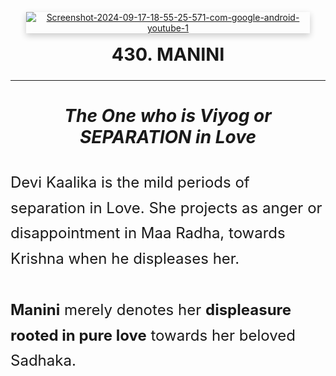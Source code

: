

<p align="center">
  <a href="https://ibb.co/XfCz4PX9"><img src="https://i.ibb.co/ymQ8RC0D/Screenshot-2024-09-17-18-55-25-571-com-google-android-youtube-1.jpg" alt="Screenshot-2024-09-17-18-55-25-571-com-google-android-youtube-1" border="0" alt="Manini" style="max-width: 90%; height: auto; border-radius: 2 px; box-shadow: 0 4px 10px rgba(0,0,0,0.2);" /></a>
</p>

<h2 align="center" style="margin-top: 1rem; font-size: 1.8rem;"><strong>430. MANINI</strong></h2>

---

<h1 align="center"><em><strong>The One who is Viyog or SEPARATION in Love</strong></em></h1>

<br>

<div style="max-width: 700px; margin: auto; font-size: 1.5rem; line-height: 1.7;">
Devi Kaalika is the mild periods of separation in Love.  
She projects as anger or disappointment in Maa Radha, towards Krishna when he displeases her.  
<br><br>
<strong>Manini</strong> merely denotes her <strong>displeasure rooted in pure love</strong> towards her beloved Sadhaka.
</div>
